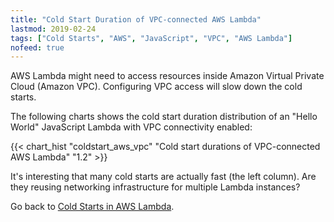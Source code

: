 ```yaml
---
title: "Cold Start Duration of VPC-connected AWS Lambda"
lastmod: 2019-02-24
tags: ["Cold Starts", "AWS", "JavaScript", "VPC", "AWS Lambda"]
nofeed: true
---
```


AWS Lambda might need to access resources inside Amazon Virtual Private Cloud (Amazon VPC). Configuring VPC access will slow down the cold starts.

The following charts shows the cold start duration distribution of an "Hello World" JavaScript Lambda with VPC connectivity enabled:

{{< chart_hist 
     "coldstart_aws_vpc" 
     "Cold start durations of VPC-connected AWS Lambda" 
     "1.2" >}}

It's interesting that many cold starts are actually fast (the left column). Are they reusing networking infrastructure for multiple Lambda instances?

Go back to [Cold Starts in AWS Lambda](/serverless/coldstarts/aws/).